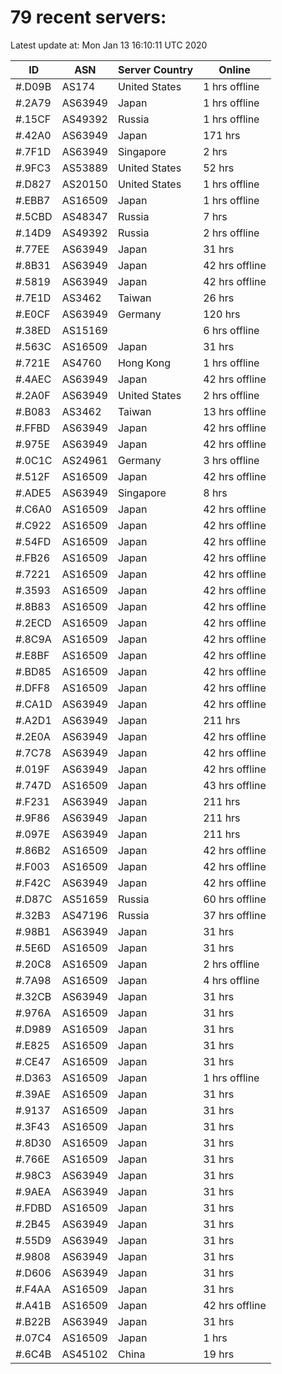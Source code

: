 # 79 recent servers:

Latest update at: Mon Jan 13 16:10:11 UTC 2020

| ID | ASN | Server Country | Online |
| -- | --- | -------------- | ------ |
| #.D09B | AS174 | United States | 1 hrs offline |
| #.2A79 | AS63949 | Japan | 1 hrs offline |
| #.15CF | AS49392 | Russia | 1 hrs offline |
| #.42A0 | AS63949 | Japan | 171 hrs |
| #.7F1D | AS63949 | Singapore | 2 hrs |
| #.9FC3 | AS53889 | United States | 52 hrs |
| #.D827 | AS20150 | United States | 1 hrs offline |
| #.EBB7 | AS16509 | Japan | 1 hrs offline |
| #.5CBD | AS48347 | Russia | 7 hrs |
| #.14D9 | AS49392 | Russia | 2 hrs offline |
| #.77EE | AS63949 | Japan | 31 hrs |
| #.8B31 | AS63949 | Japan | 42 hrs offline |
| #.5819 | AS63949 | Japan | 42 hrs offline |
| #.7E1D | AS3462 | Taiwan | 26 hrs |
| #.E0CF | AS63949 | Germany | 120 hrs |
| #.38ED | AS15169 |  | 6 hrs offline |
| #.563C | AS16509 | Japan | 31 hrs |
| #.721E | AS4760 | Hong Kong | 1 hrs offline |
| #.4AEC | AS63949 | Japan | 42 hrs offline |
| #.2A0F | AS63949 | United States | 2 hrs offline |
| #.B083 | AS3462 | Taiwan | 13 hrs offline |
| #.FFBD | AS63949 | Japan | 42 hrs offline |
| #.975E | AS63949 | Japan | 42 hrs offline |
| #.0C1C | AS24961 | Germany | 3 hrs offline |
| #.512F | AS16509 | Japan | 42 hrs offline |
| #.ADE5 | AS63949 | Singapore | 8 hrs |
| #.C6A0 | AS16509 | Japan | 42 hrs offline |
| #.C922 | AS16509 | Japan | 42 hrs offline |
| #.54FD | AS16509 | Japan | 42 hrs offline |
| #.FB26 | AS16509 | Japan | 42 hrs offline |
| #.7221 | AS16509 | Japan | 42 hrs offline |
| #.3593 | AS16509 | Japan | 42 hrs offline |
| #.8B83 | AS16509 | Japan | 42 hrs offline |
| #.2ECD | AS16509 | Japan | 42 hrs offline |
| #.8C9A | AS16509 | Japan | 42 hrs offline |
| #.E8BF | AS16509 | Japan | 42 hrs offline |
| #.BD85 | AS16509 | Japan | 42 hrs offline |
| #.DFF8 | AS16509 | Japan | 42 hrs offline |
| #.CA1D | AS63949 | Japan | 42 hrs offline |
| #.A2D1 | AS63949 | Japan | 211 hrs |
| #.2E0A | AS63949 | Japan | 42 hrs offline |
| #.7C78 | AS63949 | Japan | 42 hrs offline |
| #.019F | AS63949 | Japan | 42 hrs offline |
| #.747D | AS16509 | Japan | 43 hrs offline |
| #.F231 | AS63949 | Japan | 211 hrs |
| #.9F86 | AS63949 | Japan | 211 hrs |
| #.097E | AS63949 | Japan | 211 hrs |
| #.86B2 | AS16509 | Japan | 42 hrs offline |
| #.F003 | AS16509 | Japan | 42 hrs offline |
| #.F42C | AS63949 | Japan | 42 hrs offline |
| #.D87C | AS51659 | Russia | 60 hrs offline |
| #.32B3 | AS47196 | Russia | 37 hrs offline |
| #.98B1 | AS63949 | Japan | 31 hrs |
| #.5E6D | AS16509 | Japan | 31 hrs |
| #.20C8 | AS16509 | Japan | 2 hrs offline |
| #.7A98 | AS16509 | Japan | 4 hrs offline |
| #.32CB | AS63949 | Japan | 31 hrs |
| #.976A | AS16509 | Japan | 31 hrs |
| #.D989 | AS16509 | Japan | 31 hrs |
| #.E825 | AS16509 | Japan | 31 hrs |
| #.CE47 | AS16509 | Japan | 31 hrs |
| #.D363 | AS16509 | Japan | 1 hrs offline |
| #.39AE | AS16509 | Japan | 31 hrs |
| #.9137 | AS16509 | Japan | 31 hrs |
| #.3F43 | AS16509 | Japan | 31 hrs |
| #.8D30 | AS16509 | Japan | 31 hrs |
| #.766E | AS16509 | Japan | 31 hrs |
| #.98C3 | AS63949 | Japan | 31 hrs |
| #.9AEA | AS63949 | Japan | 31 hrs |
| #.FDBD | AS16509 | Japan | 31 hrs |
| #.2B45 | AS63949 | Japan | 31 hrs |
| #.55D9 | AS63949 | Japan | 31 hrs |
| #.9808 | AS63949 | Japan | 31 hrs |
| #.D606 | AS63949 | Japan | 31 hrs |
| #.F4AA | AS16509 | Japan | 31 hrs |
| #.A41B | AS16509 | Japan | 42 hrs offline |
| #.B22B | AS63949 | Japan | 31 hrs |
| #.07C4 | AS16509 | Japan | 1 hrs |
| #.6C4B | AS45102 | China | 19 hrs |

